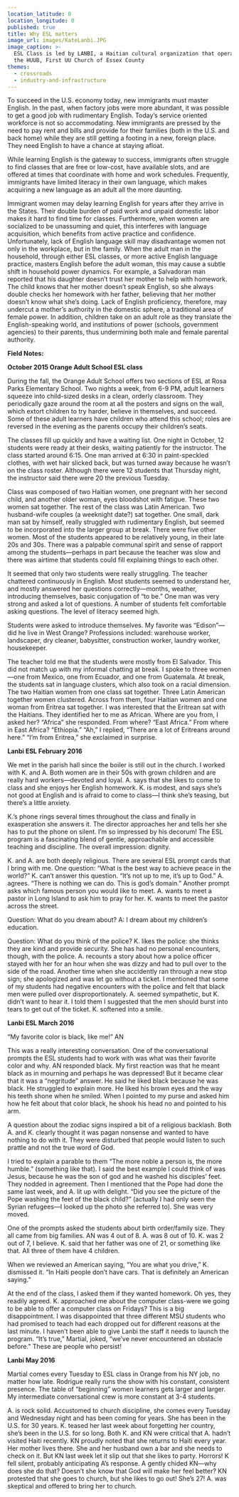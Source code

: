 ```yaml
---
location_latitude: 0
location_longitude: 0
published: true
title: Why ESL matters
image_url: images/KateLanbi.JPG
image_caption: >-
  ESL Class is led by LANBI, a Haitian cultural organization that operates at
  the HUUB, First UU Church of Essex County
themes:
  - crossroads
  - industry-and-infrastructure
---
```

To succeed in the U.S. economy today, new immigrants must master English. In the past, when factory jobs were more abundant, it was possible to get a good job with rudimentary English. Today’s service oriented workforce is not so accommodating. New immigrants are pressed by the need to pay rent and bills and provide for their families (both in the U.S. and back home) while they are still getting a footing in a new, foreign place. They need English to have a chance at staying afloat.

While learning English is the gateway to success, immigrants often struggle to find classes that are free or low-cost, have available slots, and are offered at times that coordinate with home and work schedules. Frequently, immigrants have limited literacy in their own language, which makes acquiring a new language as an adult all the more daunting.

Immigrant women may delay learning English for years after they arrive in the States. Their double burden of paid work and unpaid domestic labor makes it hard to find time for classes. Furthermore, when women are socialized to be unassuming and quiet, this interferes with language acquisition, which benefits from active practice and confidence. Unfortunately, lack of English language skill may disadvantage women not only in the workplace, but in the family. When the adult man in the household, through either ESL classes, or more active English language practice, masters English before the adult woman, this may cause a subtle shift in household power dynamics. For example, a Salvadoran man reported that his daughter doesn’t trust her mother to help with homework. The child knows that her mother doesn’t speak English, so she always double checks her homework with her father, believing that her mother doesn’t know what she’s doing.  Lack of English proficiency, therefore, may undercut a mother’s authority in the domestic sphere, a traditional area of female power.  In addition, children take on an adult role as they translate the English-speaking world, and institutions of power (schools, government agencies) to their parents, thus undermining both male and female parental authority.

**Field Notes:** 

**October 2015 Orange Adult School ESL class**

During the fall, the Orange Adult School offers two sections of ESL at Rosa Parks Elementary School. Two nights a week, from 6-9 PM, adult learners squeeze into child-sized desks in a clean, orderly classroom. They periodically gaze around the room at all the posters and signs on the wall, which extort children to try harder, believe in themselves, and succeed. Some of these adult learners have children who attend this school; roles are reversed in the evening as the parents occupy their children’s seats.

The classes fill up quickly and have a waiting list. One night in October, 12 students were ready at their desks, waiting patiently for the instructor. The class started around 6:15. One man arrived at 6:30 in paint-speckled clothes, with wet hair slicked back, but was turned away because he wasn’t on the class roster. Although there were 12 students that Thursday night, the instructor said there were 20 the previous Tuesday. 

Class was composed of two Haitian women, one pregnant with her second child, and another older woman, eyes bloodshot with fatigue. These two women sat together. The rest of the class was Latin American. Two husband-wife couples (a weeknight date?) sat together. One small, dark man sat by himself, really struggled with rudimentary English, but seemed to be incorporated into the larger group at break. There were five other women. Most of the students appeared to be relatively young, in their late 20s and 30s. There was a palpable communal spirit and sense of rapport among the students—perhaps in part because the teacher was slow and there was airtime that students could fill explaining things to each other. 

It seemed that only two students were really struggling.  The teacher chattered continuously in English. Most students seemed to understand her, and mostly answered her questions correctly—months, weather, introducing themselves, basic conjugation of “to be.” One man was very strong and asked a lot of questions. A number of students felt comfortable asking questions. The level of literacy seemed high.

Students were asked to introduce themselves. My favorite was “Edison”—did he live in West Orange? Professions included: warehouse worker, landscaper, dry cleaner, babysitter, construction worker, laundry worker, housekeeper.

The teacher told me that the students were mostly from El Salvador. This did not match up with my informal chatting at break. I spoke to three women—one from Mexico, one from Ecuador, and one from Guatemala. At break, the students sat in language clusters, which also took on a racial dimension. The two Haitian women from one class sat together. Three Latin American together women clustered. Across from them, four Haitian women and one woman from Eritrea sat together. I was interested that the Eritrean sat with the Haitians. They identified her to me as African. Where are you from, I asked her? “Africa” she responded. From where? “East Africa.” From where in East Africa? “Ethiopia.” “Ah,” I replied, “There are a lot of Eritreans around here.” “I’m from Eritrea,” she exclaimed in surprise. 

**Lanbi ESL February 2016**

We met in the parish hall since the boiler is still out in the church.  I worked with K. and A. Both women are in their 50s with grown children and are really hard workers—devoted and loyal. A. says that she likes to come to class and she enjoys her English homework. K. is modest, and says she’s not good at English and is afraid to come to class—I think she’s teasing, but there’s a little anxiety.

K.’s phone rings several times throughout the class and finally in exasperation she answers it. The director approaches her and tells her she has to put the phone on silent. I’m so impressed by his decorum! The ESL program is a fascinating blend of gentle, approachable and accessible teaching and discipline. The overall impression: dignity.

K. and A. are both deeply religious. There are several ESL prompt cards that I bring with me. One question: “What is the best way to achieve peace in the world?” K. can’t answer this question. “It’s not up to me, it’s up to God.” A. agrees. “There is nothing we can do. This is god’s domain.” Another prompt asks which famous person you would like to meet. A. wants to meet a pastor in Long Island to ask him to pray for her. K. wants to meet the pastor across the street.

Question: What do you dream about? A: I dream about my children’s education.

Question: What do you think of the police? K. likes the police: she thinks they are kind and provide security. She has had no personal encounters, though, with the police. A. recounts a story about how a police officer stayed with her for an hour when she was dizzy and had to pull over to the side of the road. Another time when she accidently ran through a new stop sign; she apologized and was let go without a ticket. I mentioned that some of my students had negative encounters with the police and felt that black men were pulled over disproportionately. A. seemed sympathetic, but K. didn’t want to hear it. I told them I suggested that the men should burst into tears to get out of the ticket. K. softened into a smile.

**Lanbi ESL March 2016**

“My favorite color is black, like me!” AN

This was a really interesting conversation. One of the conversational prompts the ESL students had to work with was what was their favorite color and why. AN responded black. My first reaction was that he meant black as in mourning and perhaps he was depressed! But it became clear that it was a “negritude” answer. He said he liked black because he was black. He struggled to explain more. He liked his brown eyes and the way his teeth shone when he smiled. When I pointed to my purse and asked him how he felt about that color black, he shook his head no and pointed to his arm. 

A question about the zodiac signs inspired a bit of a religious backlash. Both A. and K. clearly thought it was pagan nonsense and wanted to have nothing to do with it. They were disturbed that people would listen to such prattle and not the true word of God.

I tried to explain a parable to them “The more noble a person is, the more humble.” (something like that).  I said the best example I could think of was Jesus, because he was the son of god and he washed his disciples’ feet. They nodded in agreement. Then I mentioned that the Pope had done the same last week, and A. lit up with delight. “Did you see the picture of the Pope washing the feet of the black child?” (actually I had only seen the Syrian refugees—I looked up the photo she referred to). She was very moved.

One of the prompts asked the students about birth order/family size. They all came from big families. AN was 4 out of 8. A. was 8 out of 10. K. was 2 out of 7, I believe. K. said that her father was one of 21, or something like that.  All three of them have 4 children.

When we reviewed an American saying, “You are what you drive,” K. dismissed it. “In Haiti people don’t have cars. That is definitely an American saying.”

At the end of the class, I asked them if they wanted homework. Oh yes, they readily agreed. K. approached me about the computer class-were we going to be able to offer a computer class on Fridays? This is a big disappointment. I was disappointed that three different MSU students who had promised to teach had each dropped out for different reasons at the last minute. I haven’t been able to give Lanbi the staff it needs to launch the program. “It’s true,” Martial, joked, “we’ve never encountered an obstacle before.” These are people who persist! 

**Lanbi May 2016**

Martial comes every Tuesday to ESL class in Orange from his NY job, no matter how late. Rodrigue really runs the show with his constant, consistent presence.  The table of “beginning” women learners gets larger and larger. My intermediate conversational crew is more constant at 3-4 students.

A. is rock solid. Accustomed to church discipline, she comes every Tuesday and Wednesday night and has been coming for years. She has been in the U.S. for 30 years. K. teased her last week about forgetting her country, she’s been in the U.S. for so long. Both K. and KN were critical that A. hadn’t visited Haiti recently. KN proudly noted that she returns to Haiti every year. Her mother lives there. She and her husband own a bar and she needs to check on it. But KN last week let it slip out that she likes to party. Horrors! K fell silent, probably anticipating A’s response.  A gently chided KN—why does she do that? Doesn’t she know that God will make her feel better?  KN protested that she goes to church, but she likes to go out! She’s 27! A. was skeptical and offered to bring her to church.
